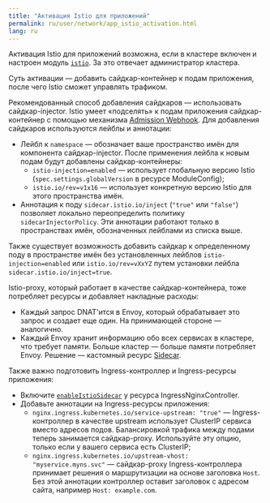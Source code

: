 ```yaml
---
title: "Активация Istio для приложений"
permalink: ru/user/network/app_istio_activation.html
lang: ru
---
```


Активация Istio для приложений возможна, если в кластере включен и настроен модуль [`istio`](../../modules/istio/configuration.html). За это отвечает администратор кластера.

<!-- перенесено с небольшими изменениями из https://deckhouse.ru/products/kubernetes-platform/documentation/latest/modules/istio/#%D0%BA%D0%B0%D0%BA-%D0%B0%D0%BA%D1%82%D0%B8%D0%B2%D0%B8%D1%80%D0%BE%D0%B2%D0%B0%D1%82%D1%8C-istio-%D0%B4%D0%BB%D1%8F-%D0%BF%D1%80%D0%B8%D0%BB%D0%BE%D0%B6%D0%B5%D0%BD%D0%B8%D1%8F -->

Суть активации — добавить сайдкар-контейнер к подам приложения, после чего Istio сможет управлять трафиком.

Рекомендованный способ добавления сайдкаров — использовать сайдкар-injector. Istio умеет «подселять» к подам приложения сайдкар-контейнер с помощью механизма [Admission Webhook](https://kubernetes.io/docs/reference/access-authn-authz/extensible-admission-controllers/). Для добавления сайдкаров используются лейблы и аннотации:

- Лейбл к `namespace` — обозначает ваше пространство имён для компонента сайдкар-injector. После применения лейбла к новым подам будут добавлены сайдкар-контейнеры:
  - `istio-injection=enabled` — использует глобальную версию Istio (`spec.settings.globalVersion` в ресурсе ModuleConfig);
  - `istio.io/rev=v1x16` — использует конкретную версию Istio для этого пространства имён.
- Аннотация к поду `sidecar.istio.io/inject` (`"true"` или `"false"`) позволяет локально переопределить политику `sidecarInjectorPolicy`. Эти аннотации работают только в пространствах имён, обозначенных лейблами из списка выше.

Также существует возможность добавить сайдкар к определенному поду в пространстве имён без установленных лейблов `istio-injection=enabled` или `istio.io/rev=vXxYZ` путем установки лейбла `sidecar.istio.io/inject=true`.

Istio-proxy, который работает в качестве сайдкар-контейнера, тоже потребляет ресурсы и добавляет накладные расходы:

- Каждый запрос DNAT'ится в Envoy, который обрабатывает это запрос и создает еще один. На принимающей стороне — аналогично.
- Каждый Envoy хранит информацию обо всех сервисах в кластере, что требует памяти. Больше кластер — больше памяти потребляет Envoy. Решение — кастомный ресурс [Sidecar](../../modules/istio/istio-cr.html#sidecar).

Также важно подготовить Ingress-контроллер и Ingress-ресурсы приложения:

- Включите [`enableIstioSidecar`](../../modules/ingress-nginx/cr.html#ingressnginxcontroller-v1-spec-enableistiosidecar) у ресурса IngressNginxController.
- Добавьте аннотации на Ingress-ресурсы приложения:
  - `nginx.ingress.kubernetes.io/service-upstream: "true"` — Ingress-контроллер в качестве upstream использует ClusterIP сервиса вместо адресов подов. Балансировкой трафика между подами теперь занимается сайдкар-proxy. Используйте эту опцию, только если у вашего сервиса есть ClusterIP;
  - `nginx.ingress.kubernetes.io/upstream-vhost: "myservice.myns.svc"` — сайдкар-proxy Ingress-контроллера принимает решения о маршрутизации на основе заголовка `Host`. Без этой аннотации контроллер оставит заголовок с адресом сайта, например `Host: example.com`.
